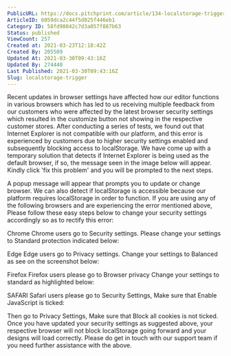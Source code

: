 ```yaml
---
PublicURL: https://docs.pitchprint.com/article/134-localstorage-trigger
ArticleID: 6059dca2c44f5d025f446eb1
Category ID: 58fd98042c7d3a057f887b63
Status: published
ViewCount: 257
Created at: 2021-03-23T12:18:42Z
Created By: 205509
Updated At: 2021-03-30T09:43:16Z
Updated By: 274440
Last Published: 2021-03-30T09:43:16Z
Slug: localstorage-trigger
---
```


 Recent updates in browser settings have affected how our editor functions in various browsers which has led to us receiving multiple feedback from our customers who were affected by the latest browser security settings which resulted in the customize button not showing in the respective customer stores.
 After conducting a series of tests, we found out that Internet Explorer is not compatible with our platform, and this error is experienced by customers due to higher security settings enabled and subsequently blocking access to localStorage.
 We have come up with a temporary solution that detects if Internet Explorer is being used as the default browser, if so, the message seen in the image below will appear. Kindly click 'fix this problem' and you will be prompted to the next steps.
 
 A popup message will appear that prompts you to update or change browser.
 We can also detect if localStorage is accessible because our platform requires localStorage in order to function.
 If you are using any of the following browsers and are experiencing the error mentioned above, Please follow these easy steps below to change your security settings accordingly so as to rectify this error:
 
 Chrome
 Chrome users go to Security settings.
 Please change your settings to Standard protection indicated below:
 
 Edge
 Edge users go to Privacy settings.
 Change your settings to Balanced as see on the screenshot below:
 
 Firefox
 Firefox users please go to Browser privacy
 Change your settings to standard as highlighted below:
 
 SAFARI
 Safari users please go to Security Settings,
 Make sure that Enable JavaScript is ticked:
 
 Then go to Privacy Settings,
 Make sure that Block all cookies is not ticked.
 Once you have updated your security settings as suggested above, your respective browser will not block localStorage going forward and your designs will load correctly.
 Please do get in touch with our support team if you need further assistance with the above.